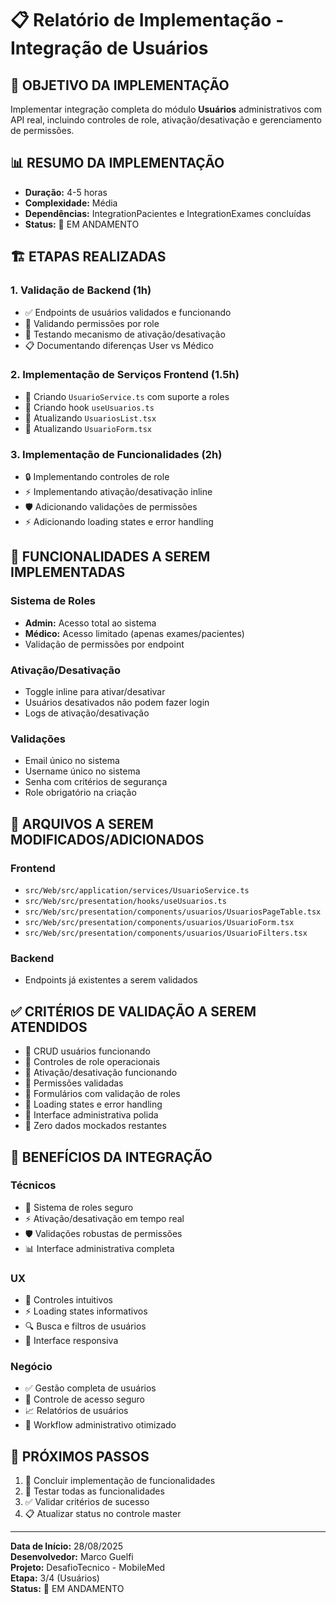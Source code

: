 # 📋 Relatório de Implementação - Integração de Usuários

## 🎯 **OBJETIVO DA IMPLEMENTAÇÃO**

Implementar integração completa do módulo **Usuários** administrativos com API real, incluindo controles de role, ativação/desativação e gerenciamento de permissões.

## 📊 **RESUMO DA IMPLEMENTAÇÃO**

-   **Duração:** 4-5 horas
-   **Complexidade:** Média
-   **Dependências:** IntegrationPacientes e IntegrationExames concluídas
-   **Status:** 🔄 EM ANDAMENTO

## 🏗️ **ETAPAS REALIZADAS**

### **1. Validação de Backend (1h)**

-   ✅ Endpoints de usuários validados e funcionando
-   🔧 Validando permissões por role
-   🔧 Testando mecanismo de ativação/desativação
-   📋 Documentando diferenças User vs Médico

### **2. Implementação de Serviços Frontend (1.5h)**

-   📁 Criando `UsuarioService.ts` com suporte a roles
-   🎣 Criando hook `useUsuarios.ts`
-   🔄 Atualizando `UsuariosList.tsx`
-   📝 Atualizando `UsuarioForm.tsx`

### **3. Implementação de Funcionalidades (2h)**

-   🔒 Implementando controles de role
-   ⚡ Implementando ativação/desativação inline
-   🛡️ Adicionando validações de permissões
-   ⚡ Adicionando loading states e error handling

## 🎯 **FUNCIONALIDADES A SEREM IMPLEMENTADAS**

### **Sistema de Roles**

-   **Admin:** Acesso total ao sistema
-   **Médico:** Acesso limitado (apenas exames/pacientes)
-   Validação de permissões por endpoint

### **Ativação/Desativação**

-   Toggle inline para ativar/desativar
-   Usuários desativados não podem fazer login
-   Logs de ativação/desativação

### **Validações**

-   Email único no sistema
-   Username único no sistema
-   Senha com critérios de segurança
-   Role obrigatório na criação

## 📁 **ARQUIVOS A SEREM MODIFICADOS/ADICIONADOS**

### **Frontend**

-   `src/Web/src/application/services/UsuarioService.ts`
-   `src/Web/src/presentation/hooks/useUsuarios.ts`
-   `src/Web/src/presentation/components/usuarios/UsuariosPageTable.tsx`
-   `src/Web/src/presentation/components/usuarios/UsuarioForm.tsx`
-   `src/Web/src/presentation/components/usuarios/UsuarioFilters.tsx`

### **Backend**

-   Endpoints já existentes a serem validados

## ✅ **CRITÉRIOS DE VALIDAÇÃO A SEREM ATENDIDOS**

-   🔄 CRUD usuários funcionando
-   🔄 Controles de role operacionais
-   🔄 Ativação/desativação funcionando
-   🔄 Permissões validadas
-   🔄 Formulários com validação de roles
-   🔄 Loading states e error handling
-   🔄 Interface administrativa polida
-   🔄 Zero dados mockados restantes

## 🎯 **BENEFÍCIOS DA INTEGRAÇÃO**

### **Técnicos**

-   🔐 Sistema de roles seguro
-   ⚡ Ativação/desativação em tempo real
-   🛡️ Validações robustas de permissões
-   📊 Interface administrativa completa

### **UX**

-   🎯 Controles intuitivos
-   ⚡ Loading states informativos
-   🔍 Busca e filtros de usuários
-   📱 Interface responsiva

### **Negócio**

-   ✅ Gestão completa de usuários
-   🔐 Controle de acesso seguro
-   📈 Relatórios de usuários
-   🎯 Workflow administrativo otimizado

## 🚀 **PRÓXIMOS PASSOS**

1.  🔄 Concluir implementação de funcionalidades
2.  🧪 Testar todas as funcionalidades
3.  ✅ Validar critérios de sucesso
4.  📋 Atualizar status no controle master

---

**Data de Início:** 28/08/2025  
**Desenvolvedor:** Marco Guelfi  
**Projeto:** DesafioTecnico - MobileMed  
**Etapa:** 3/4 (Usuários)  
**Status:** 🔄 EM ANDAMENTO